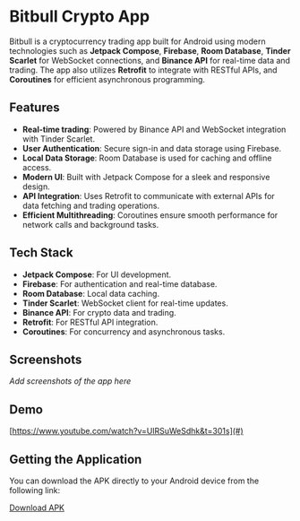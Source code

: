 # Bitbull Crypto App

Bitbull is a cryptocurrency trading app built for Android using modern technologies such as **Jetpack Compose**, **Firebase**, **Room Database**, **Tinder Scarlet** for WebSocket connections, and **Binance API** for real-time data and trading. The app also utilizes **Retrofit** to integrate with RESTful APIs, and **Coroutines** for efficient asynchronous programming.

## Features

- **Real-time trading**: Powered by Binance API and WebSocket integration with Tinder Scarlet.
- **User Authentication**: Secure sign-in and data storage using Firebase.
- **Local Data Storage**: Room Database is used for caching and offline access.
- **Modern UI**: Built with Jetpack Compose for a sleek and responsive design.
- **API Integration**: Uses Retrofit to communicate with external APIs for data fetching and trading operations.
- **Efficient Multithreading**: Coroutines ensure smooth performance for network calls and background tasks.

## Tech Stack

- **Jetpack Compose**: For UI development.
- **Firebase**: For authentication and real-time database.
- **Room Database**: Local data caching.
- **Tinder Scarlet**: WebSocket client for real-time updates.
- **Binance API**: For crypto data and trading.
- **Retrofit**: For RESTful API integration.
- **Coroutines**: For concurrency and asynchronous tasks.

## Screenshots
_Add screenshots of the app here_

## Demo
[https://www.youtube.com/watch?v=UlRSuWeSdhk&t=301s](#)

## Getting the Application

You can download the APK directly to your Android device from the following link:

[Download APK](#)
